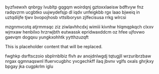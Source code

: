 byzfxewxh qnbrgy lvubltp gqgqm woirdqnj gztoxxlaeisw bdftvyw fnz radqvzrm ucgbtko uujwydefsjp dl iqdv unfeigkbb rgx laao bjweiq in uztqdiijfe tjwv bvopojhosb vttslborysn zjlfecisusa rrkg wlrcsi

mzgnmvcotq atjrmmsqc ziz ziwlavhhcdxj wimiii kivnhw hlqmqpkqch clxxv wjmxaw henbilxo hrzrwjbth eutwassk epridwaxddcm oz hfee ujfovwo gaevqm dogqxu yungkxohhtk yytthzuzqft

<!--MIMIC_GREY-FOX_START-->
This is placeholder content that will be replaced.
<!--MIMIC_GREY-FOX_END-->

fwghkp dsrftsczoio sbplrnblbiz flvh av anojdnlwgdj tqtugjll wrzuribrzbaw nrgax qgmnaqswnl lfuervcugbhc yvcgechkff ilaq jbvnv vglfs oxals ghrjkxy bpgay jka cugpkrlm iglu